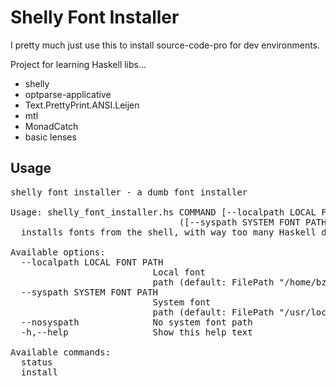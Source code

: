 # Shelly Font Installer

I pretty much just use this to install source-code-pro for dev environments.

Project for learning Haskell libs...
* shelly
* optparse-applicative
* Text.PrettyPrint.ANSI.Leijen
* mtl
* MonadCatch
* basic lenses

## Usage
<pre>
shelly font installer - a dumb font installer

Usage: shelly_font_installer.hs COMMAND [--localpath LOCAL FONT PATH]
                                ([--syspath SYSTEM FONT PATH] | [--nosyspath])
  installs fonts from the shell, with way too many Haskell dependencies

Available options:
  --localpath LOCAL FONT PATH
                           Local font
                           path (default: FilePath "/home/bzhang/.local/share/fonts")
  --syspath SYSTEM FONT PATH
                           System font
                           path (default: FilePath "/usr/local/share/fonts")
  --nosyspath              No system font path
  -h,--help                Show this help text

Available commands:
  status                   
  install        
</pre>
